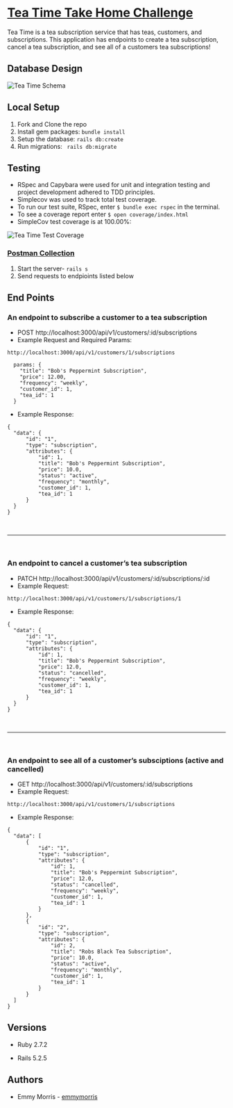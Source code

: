# [Tea Time Take Home Challenge](https://mod4.turing.edu/projects/take_home/take_home_be)

Tea Time is a tea subscription service that has teas, customers, and subscriptions. This application has endpoints to create a tea subscription, cancel a tea subscription, and see all of a customers tea subscriptions!

## Database Design
![Tea Time Schema](https://user-images.githubusercontent.com/77904287/134219839-96976b69-dfaa-4697-9fd4-b298ae041ba4.png)

## Local Setup

1. Fork and Clone the repo
2. Install gem packages: `bundle install`
3. Setup the database: `rails db:create`
4. Run migrations: ` rails db:migrate`

## Testing
* RSpec and Capybara were used for unit and integration testing and project development adhered to TDD principles.
* Simplecov was used to track total test coverage.
* To run our test suite, RSpec, enter `$ bundle exec rspec` in the terminal.
* To see a coverage report enter `$ open coverage/index.html`
* SimpleCov test coverage is at 100.00%:

![Tea Time Test Coverage](https://user-images.githubusercontent.com/77904287/134245924-7ce5eabe-6241-4c27-aca5-4fa0856c414b.png)

### [Postman Collection](https://www.getpostman.com/collections/563e410d30efa90472d9)
1. Start the server- `rails s`
2. Send requests to endpioints listed below

## End Points

### **An endpoint to subscribe a customer to a tea subscription**
  - POST http://localhost:3000/api/v1/customers/:id/subscriptions
  - Example Request and Required Params:
  ``` 
  http://localhost:3000/api/v1/customers/1/subscriptions
  
    params: {
      "title": "Bob's Peppermint Subscription",
      "price": 12.00,
      "frequency": "weekly",
      "customer_id": 1,
      "tea_id": 1
    } 
   ```
 
   - Example Response:
    
  ```
  {
    "data": {
        "id": "1",
        "type": "subscription",
        "attributes": {
            "id": 1,
            "title": "Bob's Peppermint Subscription",
            "price": 10.0,
            "status": "active",
            "frequency": "monthly",
            "customer_id": 1,
            "tea_id": 1
        }
    }
}
  ```
<br>

___

<br>

### **An endpoint to cancel a customer’s tea subscription**
  - PATCH http://localhost:3000/api/v1/customers/:id/subscriptions/:id
  - Example Request:
  ``` 
http://localhost:3000/api/v1/customers/1/subscriptions/1
   ```
 
   - Example Response:
    
  ```
{
    "data": {
        "id": "1",
        "type": "subscription",
        "attributes": {
            "id": 1,
            "title": "Bob's Peppermint Subscription",
            "price": 12.0,
            "status": "cancelled",
            "frequency": "weekly",
            "customer_id": 1,
            "tea_id": 1
        }
    }
}
  ```
<br>

___

<br>

### **An endpoint to see all of a customer’s subsciptions (active and cancelled)**
  - GET http://localhost:3000/api/v1/customers/:id/subscriptions
  - Example Request:
  ``` 
http://localhost:3000/api/v1/customers/1/subscriptions
   ```
   - Example Response:
    
  ```
  {
    "data": [
        {
            "id": "1",
            "type": "subscription",
            "attributes": {
                "id": 1,
                "title": "Bob's Peppermint Subscription",
                "price": 12.0,
                "status": "cancelled",
                "frequency": "weekly",
                "customer_id": 1,
                "tea_id": 1
            }
        },
        {
            "id": "2",
            "type": "subscription",
            "attributes": {
                "id": 2,
                "title": "Robs Black Tea Subscription",
                "price": 10.0,
                "status": "active",
                "frequency": "monthly",
                "customer_id": 1,
                "tea_id": 1
            }
        }
    ]
}
  ```
  
## Versions

- Ruby 2.7.2

- Rails 5.2.5

## Authors
- Emmy Morris - [emmymorris](https://github.com/EmmyMorris)
